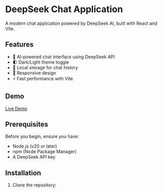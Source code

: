 # DeepSeek Chat Application

A modern chat application powered by DeepSeek AI, built with React and Vite.

## Features

- 🤖 AI-powered chat interface using DeepSeek API
- 🌓 Dark/Light theme toggle
- 💾 Local storage for chat history
- 📱 Responsive design
- ⚡ Fast performance with Vite

## Demo

[Live Demo](https://deepseekai.netlify.app/)

## Prerequisites

Before you begin, ensure you have:
- Node.js (v20 or later)
- npm (Node Package Manager)
- A DeepSeek API key

## Installation

1. Clone the repository: 